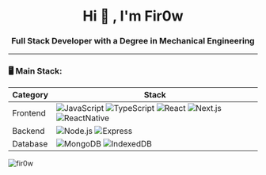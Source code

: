 <h1 align="center">Hi 👋 , I'm Fir0w</h1>
<h3 align="center">Full Stack Developer with a Degree in Mechanical Engineering</h3>

---

### 🖥️ Main Stack:

| Category               | Stack                                                                                                                                                                                                                                                                                                                                                                                                                                                                                                                                                            |
| ---------------------- | ---------------------------------------------------------------------------------------------------------------------------------------------------------------------------------------------------------------------------------------------------------------------------------------------------------------------------------------------------------------------------------------------------------------------------------------------------------------------------------------------------------------------------------------------------------------- |
| Frontend               | ![JavaScript](https://img.shields.io/badge/JavaScript-F7DF1E?logo=JavaScript&logoColor=white&style=for-the-badge) ![TypeScript](https://shields.io/badge/TypeScript-3178C6?logo=TypeScript&logoColor=FFF&style=for-the-badge) ![React](https://img.shields.io/badge/React-61DAFB?logo=React&logoColor=white&style=for-the-badge) ![Next.js](https://img.shields.io/badge/next.js-000000?style=for-the-badge&logo=nextdotjs&logoColor=white) ![ReactNative](https://img.shields.io/badge/ReactNative-262261?logo=ReactNative&logoColor=white&style=for-the-badge) |
| Backend                | ![Node.js](https://img.shields.io/badge/Node.js-339933?logo=Node.js&logoColor=white&style=for-the-badge) ![Express](https://img.shields.io/badge/Express-000000?logo=Express&logoColor=white&style=for-the-badge)            
| Database               | ![MongoDB](https://img.shields.io/badge/MongoDB-47A248?logo=MongoDB&logoColor=white&style=for-the-badge) ![IndexedDB](https://img.shields.io/badge/IndexedDB-0170CE?logo=IndexedDB&logoColor=white&style=for-the-badge)
<p align="left"> <img src="https://komarev.com/ghpvc/?username=Fir0w&style=for-the-badge" alt="fir0w" > </p>
